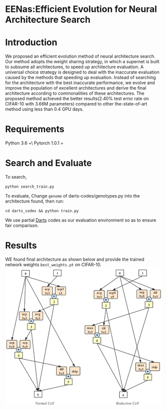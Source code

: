 # EENas:Efficient Evolution for Neural Architecture Search

# Introduction
We proposed an efficient evolution method of neural architecture search. Our method adopts the weight sharing strategy, in which a supernet is built to subsume all architectures, to speed up architecture evaluation. A universal choice strategy is designed to deal with the inaccurate evaluation caused by the methods that speeding up evaluation. Instead of searching for the architecture with the best inaccurate performance, we evolve and improve the population of excellent architectures and derive the final architecture according to commonalities of these architectures. The proposed method achieved the better results(2.40\% test error rate on CIFAR-10 with 3.66M parameters) compared to other the-state-of-art method using less than 0.4 GPU days.

# Requirements
Python 3.6 +\\
Pytorch 1.0.1 +

# Search and Evaluate
To search,
```
python search_train.py
```
To evaluate,
Change `genome` of darts-codes/genotypes.py into the architecture found, then run:
```
cd darts_codes && python train.py
```

We use partial [Darts](https://github.com/quark0/darts) codes as our evaluation environment so as to ensure fair comparison.

# Results
WE found final architecture as shown below and provide the trained network weights `best_weights.pt` on CIFAR-10.
![cells](https://github.com/czhhbp/EENas/blob/master/cells.png)
